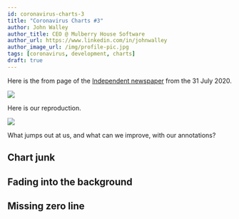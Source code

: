 ```yaml
---
id: coronavirus-charts-3
title: "Coronavirus Charts #3"
author: John Walley
author_title: CEO @ Mulberry House Software
author_url: https://www.linkedin.com/in/johnwalley
author_image_url: /img/profile-pic.jpg
tags: [coronavirus, development, charts]
draft: true
---
```


Here is the from page of the [Independent newspaper](https://www.independent.co.uk/) from the 31 July 2020.

![](/img/blog/remarkable-chart-change-in-mortaility-rates-across-europe-independent.png)

Here is our reproduction.

![](/img/blog/remarkable-chart-change-in-mortaility-rates-across-europe-independent-before.png)

<!-- truncate-->

What jumps out at us, and what can we improve, with our annotations?

## Chart junk

## Fading into the background

## Missing zero line
